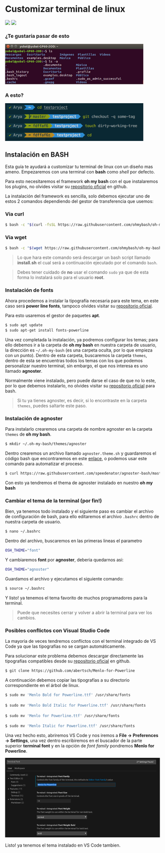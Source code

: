 # Customizar terminal de linux

<img src="https://img.shields.io/github/last-commit/josewcabr/GuiasyTutoriales">
<img src="https://img.shields.io/github/watchers/josewcabr/GuiasyTutoriales?label=Visitas">

### ¿Te gustaría pasar de esto

<img src ="images/defaultTerminal.png" width="450">

### A esto?

<img src ="images/agnoster.png" width="450">
<br>

## Instalación en BASH

Esta guía te ayudará a customizar tu terminal de linux con un diseño mas ameno. Empezaremos con una terminal con **bash** como _shell_ por defecto.

Para esto necesitaremos el framework **oh my bash** con el que instalaremos los plugins, no olvides visitar su [repositorio oficial](https://github.com/ohmybash/oh-my-bash) en github.

La instalación del framework es sencilla, solo debemos ejecutar uno de estos 2 comandos dependiendo del gestor de transferencia que usemos:

### Via curl

```bash
$ bash -c "$(curl -fsSL https://raw.githubusercontent.com/ohmybash/oh-my-bash/master/tools/install.sh)"
```

### Via wget

```bash
$ bash -c "$(wget https://raw.githubusercontent.com/ohmybash/oh-my-bash/master/tools/install.sh -O -)"
```

> Lo que hara este comando será descargar un bash script llamado **install.sh** el cual será a continuación ejecutado por el comando `bash`.

> Debes tener cuidado de **no** usar el comando `sudo` ya que de esta forma lo instalará solo para el usuario **root**.

### **Instalación de fonts**

Ahora procedemos a instalar la tipografía necesaria para este tema, en este caso será **power line fonts**, tampoco olvides visitar su [repositorio oficial](https://github.com/powerline/fonts). 

Para esto usaremos el gestor de paquetes **apt**.

```sh
$ sudo apt update
$ sudo apt-get install fonts-powerline 
```
Una vez completada la instalación, ya podremos configurar los temas; para ello debemos ir a la carpeta de **oh my bash** en nuestra carpeta de usuario, la dirección es `~/.oh-my-bash` (es una carpeta oculta, por lo que empieza con un punto). Dentro de esta carpeta, buscaremos la carpeta `themes`, dentro de esta se encuentras todos los temas con los que podemos personalizar nuestro terminal, sin embargo, el que nos interesa es uno llamado **agnoster**.

Normalmente viene instalado, pero puede darse el caso de que no lo este, por lo que debemos instalarlo, no olvides visitar su [repositorio oficial](https://github.com/speedenator/agnoster-bash) para bash.

> Si tu ya tienes agnoster, es decir, si lo encontraste en la carpeta `themes`, puedes saltarte este paso.

### **Instalación de agnoster**

Para instalarlo crearemos una carpeta de nombre agnoster en la carpeta `themes` de **oh my bash**.

```bash
$ mkdir ~/.oh-my-bash/themes/agnoster
```

Dentro crearemos un archivo llamado `agnoster.theme.sh` y guardaremos el código bash que encontraremos en este [enlace](https://raw.githubusercontent.com/speedenator/agnoster-bash/master/agnoster.bash), o podemos usar este comando para automatizar el proceso.

```bash
$ curl https://raw.githubusercontent.com/speedenator/agnoster-bash/master/agnoster.bash > ~/.oh-my-bash/agnoster/agnoster.theme.sh
```
Con esto ya tendremos el thema de agnoster instalado en nuestro **oh my bash**

### **Cambiar el tema de la terminal (por fin!)**

Bien, ya tenemos todo instalado y el siguiente paso es cambiar el archivo de configuración de bash, para ello editaremos el archivo `.bashrc` dentro de nuestra carpeta de usuario.

```bash
$ nano ~/.bashrc
```
Dentro del archivo, buscaremos en las primeras lineas el parametro

```bash
OSH_THEME="font"
```
Y cambiaremos **font** por **agnoster**, deberia quedarnos asi:

```bash
OSH_THEME="agnoster"
```
Guardamos el archivo y ejecutamos el siguiente comando:

```bash
$ source ~/.bashrc
```
Y listo! ya tenemos el tema favorito de muchos programadores para la terminal.

> Puede que necesites cerrar y volver a abrir la terminal para ver los cambios.

### **Posibles conflictos con Visual Studio Code**

La mayoria de veces tendremos conflictos con el terminal integrado de VS Code ya que las tipografías no se cargan automáticamente.

Para solucionar este problema debemos descargar directamente las tipografías compatibles desde su [repositorio oficial](https://github.com/abertsch/Menlo-for-Powerline) en github.

```bash
$ git clone https://github.com/abertsch/Menlo-for-Powerline
```
A continuación debemos copiar las tipografías a su directorio correspondiente en el árbol de linux.

```bash
$ sudo mv 'Menlo Bold for Powerline.ttf' /usr/share/fonts

$ sudo mv 'Menlo Bold Italic for Powerline.ttf' /usr/share/fonts

$ sudo mv 'Menlo for Powerline.ttf' /usr/share/fonts

$ sudo mv 'Menlo Italic for Powerline.ttf' /usr/share/fonts
```

Una vez hecho esto, abriremos VS Code y nos iremos a **File -> Preferences -> Settings**, una vez dentro escribiremos en el buscador de la parte superior **terminal font** y en la opción de *font family* pondremos **Menlo for Powerline**.

![imagen de muestra](images/term_font.png)

Listo! ya tenemos el tema instalado en VS Code tambien.





